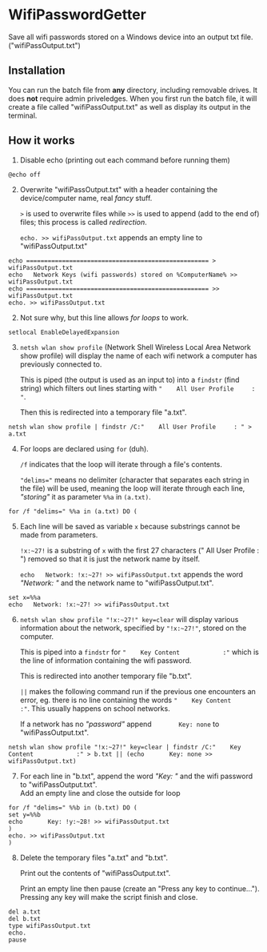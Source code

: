 # WifiPasswordGetter
Save all wifi passwords stored on a Windows device into an output txt file. ("wifiPassOutput.txt")

## Installation
You can run the batch file from __any__ directory, including removable drives. It does __not__ require admin priveledges.
When you first run the batch file, it will create a file called "wifiPassOutput.txt" as well as display its output in the terminal.

## How it works
1. Disable echo (printing out each command before running them)
```batch
@echo off
```
2. Overwrite "wifiPassOutput.txt" with a header containing the device/computer name, real _fancy_ stuff.

    `>` is used to overwrite files while `>>` is used to append (add to the end of) files; this process is called _redirection_.

    `echo. >> wifiPassOutput.txt` appends an empty line to "wifiPassOutput.txt"
```batch
echo =================================================== > wifiPassOutput.txt
echo   Network Keys (wifi passwords) stored on %ComputerName% >> wifiPassOutput.txt
echo =================================================== >> wifiPassOutput.txt
echo. >> wifiPassOutput.txt
```
2. Not sure why, but this line allows _for loops_ to work.
```batch
setlocal EnableDelayedExpansion
```
3. `netsh wlan show profile` (Network Shell Wireless Local Area Network show profile) will display the name of each wifi network a computer has previously connected to.

    This is piped (the output is used as an input to) into a `findstr` (find string) which filters out lines starting with `"    All User Profile     : "`.

    Then this is redirected into a temporary file "a.txt".
```batch
netsh wlan show profile | findstr /C:"    All User Profile     : " > a.txt
```
4. For loops are declared using `for` (duh).

    `/f` indicates that the loop will iterate through a file's contents.

    `"delims="` means no delimiter (character that separates each string in the file) will be used, meaning the loop will iterate through each line, _"storing"_ it as parameter `%%a` in `(a.txt)`.
```batch
for /f "delims=" %%a in (a.txt) DO (
```
5. Each line will be saved as variable `x` because substrings cannot be made from parameters.

    `!x:~27!` is a substring of `x` with the first 27 characters ("    All User Profile     : ") removed so that it is just the network name by itself.

    `echo   Network: !x:~27! >> wifiPassOutput.txt` appends the word _"Network: "_ and the network name to "wifiPassOutput.txt".
```batch
set x=%%a
echo   Network: !x:~27! >> wifiPassOutput.txt
```
6. `netsh wlan show profile "!x:~27!" key=clear` will display various information about the network, specified by `"!x:~27!"`, stored on the computer.

    This is piped into a `findstr` for `"    Key Content            :"` which is the line of information containing the wifi password.

    This is redirected into another temporary file "b.txt".

    `||` makes the following command run if the previous one encounters an error, eg. there is no line containing the words `"    Key Content            :"`. This usually happens on school networks.

    If a network has no _"password"_ append `       Key: none` to "wifiPassOutput.txt".
```batch
netsh wlan show profile "!x:~27!" key=clear | findstr /C:"    Key Content            :" > b.txt || (echo       Key: none >> wifiPassOutput.txt)
```
7. For each line in "b.txt", append the word _"Key: "_ and the wifi password to "wifiPassOutput.txt".  
    Add an empty line and close the outside for loop
```batch
for /f "delims=" %%b in (b.txt) DO (
set y=%%b
echo       Key: !y:~28! >> wifiPassOutput.txt
)
echo. >> wifiPassOutput.txt
)
```
8. Delete the temporary files "a.txt" and "b.txt".

    Print out the contents of "wifiPassOutput.txt".

    Print an empty line then pause (create an "Press any key to continue..."). Pressing any key will make the script finish and close.
```batch
del a.txt
del b.txt
type wifiPassOutput.txt
echo.
pause
```